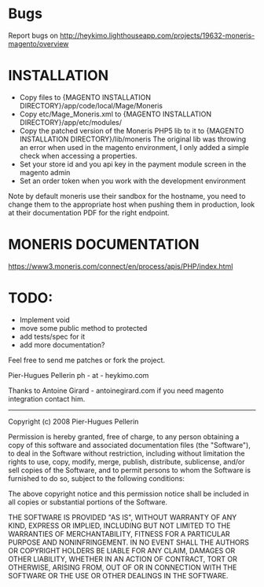 # Bugs
Report bugs on http://heykimo.lighthouseapp.com/projects/19632-moneris-magento/overview

# INSTALLATION
- Copy files to {MAGENTO INSTALLATION DIRECTORY}/app/code/local/Mage/Moneris
- Copy etc/Mage_Moneris.xml to {MAGENTO INSTALLATION DIRECTORY}/app/etc/modules/
- Copy the patched version of the Moneris PHP5 lib to it to {MAGENTO INSTALLATION DIRECTORY}/lib/moneris
	The original lib was throwing an error when used in the magento environment, I only added a simple check 
	when accessing a properties.
- Set your store id and you api key in the payment module screen in the magento admin
- Set an order token when you work with the development environment

Note by default moneris use their sandbox for the hostname, you need to change them to the appropriate host
when pushing them in production, look at their documentation PDF for the right endpoint.

# MONERIS DOCUMENTATION

https://www3.moneris.com/connect/en/process/apis/PHP/index.html


# TODO:
- Implement void
- move some public method to protected
- add tests/spec for it
- add more documentation?



Feel free to send me patches or fork the project.

Pier-Hugues Pellerin ph - at - heykimo.com

Thanks to Antoine Girard - antoinegirard.com if you need magento integration contact him.


---


Copyright (c) 2008 Pier-Hugues Pellerin

Permission is hereby granted, free of charge, to any person obtaining
a copy of this software and associated documentation files (the
"Software"), to deal in the Software without restriction, including
without limitation the rights to use, copy, modify, merge, publish,
distribute, sublicense, and/or sell copies of the Software, and to
permit persons to whom the Software is furnished to do so, subject to
the following conditions:

The above copyright notice and this permission notice shall be
included in all copies or substantial portions of the Software.

THE SOFTWARE IS PROVIDED "AS IS", WITHOUT WARRANTY OF ANY KIND,
EXPRESS OR IMPLIED, INCLUDING BUT NOT LIMITED TO THE WARRANTIES OF
MERCHANTABILITY, FITNESS FOR A PARTICULAR PURPOSE AND
NONINFRINGEMENT. IN NO EVENT SHALL THE AUTHORS OR COPYRIGHT HOLDERS BE
LIABLE FOR ANY CLAIM, DAMAGES OR OTHER LIABILITY, WHETHER IN AN ACTION
OF CONTRACT, TORT OR OTHERWISE, ARISING FROM, OUT OF OR IN CONNECTION
WITH THE SOFTWARE OR THE USE OR OTHER DEALINGS IN THE SOFTWARE.